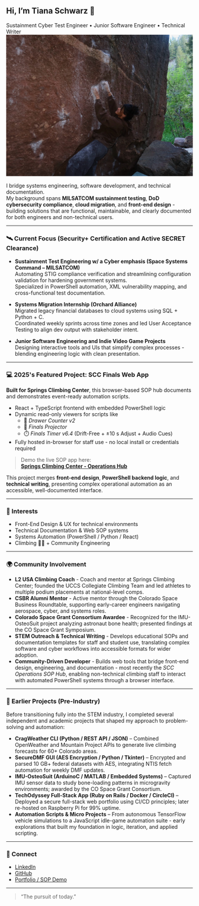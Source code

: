 ## Hi, I’m Tiana Schwarz 👋
Sustainment Cyber Test Engineer • Junior Software Engineer • Technical Writer
![Ti climbing outside](articlephoto_climbing1.jpg)


I bridge systems engineering, software development, and technical documentation.  
My background spans **MILSATCOM sustainment testing**, **DoD cybersecurity compliance**, **cloud migration**, and **front-end design** - building solutions that are functional, maintainable, and clearly documented for both engineers and non-technical users.

---

### 🛰️ Current Focus (Security+ Certification and Active SECRET Clearance)
- **Sustainment Test Engineering w/ a Cyber emphasis (Space Systems Command – MILSATCOM)**  
  Automating STIG compliance verification and streamlining configuration validation for hardening government systems.  
  Specialized in PowerShell automation, XML vulnerability mapping, and cross-functional test documentation.

- **Systems Migration Internship (Orchard Alliance)**  
  Migrated legacy financial databases to cloud systems using SQL + Python + C.  
  Coordinated weekly sprints across time zones and led User Acceptance Testing to align dev output with stakeholder intent.

- **Junior Software Engineering and Indie Video Game Projects**  
  Designing interactive tools and UIs that simplify complex processes - blending engineering logic with clean presentation.

---

### 💻 2025's Featured Project: SCC Finals Web App  
**Built for Springs Climbing Center**, this browser-based SOP hub documents and demonstrates event-ready automation scripts.

- React + TypeScript frontend with embedded PowerShell logic  
- Dynamic read-only viewers for scripts like  
  - 🧮 *Drawer Counter v2*  
  - 🧭 *Finals Projector*  
  - ⏱️ *Finals Timer v6.4* (Drift-Free + ±10 s Adjust + Audio Cues)  
- Fully hosted in-browser for staff use - no local install or credentials required  

> Demo the live SOP app here:  
> [**Springs Climbing Center - Operations Hub**](https://2rfr8h.csb.app/)

This project merges **front-end design**, **PowerShell backend logic**, and **technical writing**, presenting complex operational automation as an accessible, well-documented interface.

---

### 🧩 Interests
- Front-End Design & UX for technical environments  
- Technical Documentation & Web SOP systems  
- Systems Automation (PowerShell / Python / React)  
- Climbing 🧗‍♀️ + Community Engineering  

---


### 🌍 Community Involvement
- **L2 USA Climbing Coach** - Coach and mentor at Springs Climbing Center; founded the UCCS Collegiate Climbing Team and led athletes to multiple podium placements at national-level comps.  
- **CSBR Alumni Mentor** - Active mentor through the Colorado Space Business Roundtable, supporting early-career engineers navigating aerospace, cyber, and systems roles.  
- **Colorado Space Grant Consortium Awardee** - Recognized for the IMU-OsteoSuit project analyzing astronaut bone health; presented findings at the CO Space Grant Symposium.  
- **STEM Outreach & Technical Writing** - Develops educational SOPs and documentation templates for staff and student use, translating complex software and cyber workflows into accessible formats for wider adoption.  
- **Community-Driven Developer** - Builds web tools that bridge front-end design, engineering, and documentation - most recently the *SCC Operations SOP Hub*, enabling non-technical climbing staff to interact with automated PowerShell systems through a browser interface.

---

### 🧠 Earlier Projects (Pre-Industry)
Before transitioning fully into the STEM industry, I completed several independent and academic projects that shaped my approach to problem-solving and automation:

- **CragWeather CLI (Python / REST API / JSON)** – Combined OpenWeather and Mountain Project APIs to generate live climbing forecasts for 60+ Colorado areas.  
- **SecureDMF GUI (AES Encryption / Python / Tkinter)** – Encrypted and parsed 10 GB+ federal datasets with AES, integrating NTIS fetch automation for weekly DMF updates.  
- **IMU-OsteoSuit (ArduinoC / MATLAB / Embedded Systems)** – Captured IMU sensor data to study bone-loading patterns in microgravity environments; awarded by the CO Space Grant Consortium.  
- **TechOdyssey Full-Stack App (Ruby on Rails / Docker / CircleCI)** – Deployed a secure full-stack web portfolio using CI/CD principles; later re-hosted on Raspberry Pi for 99% uptime.  
- **Automation Scripts & Micro Projects** – From autonomous TensorFlow vehicle simulations to a JavaScript idle-game automation suite - early explorations that built my foundation in logic, iteration, and applied scripting.

---

### 🔗 Connect
- [LinkedIn](https://www.linkedin.com/in/tschwarz001/)  
- [GitHub](https://github.com/track001)  
- [Portfolio / SOP Demo](https://2rfr8h.csb.app/)

---

> “The pursuit of today.”
